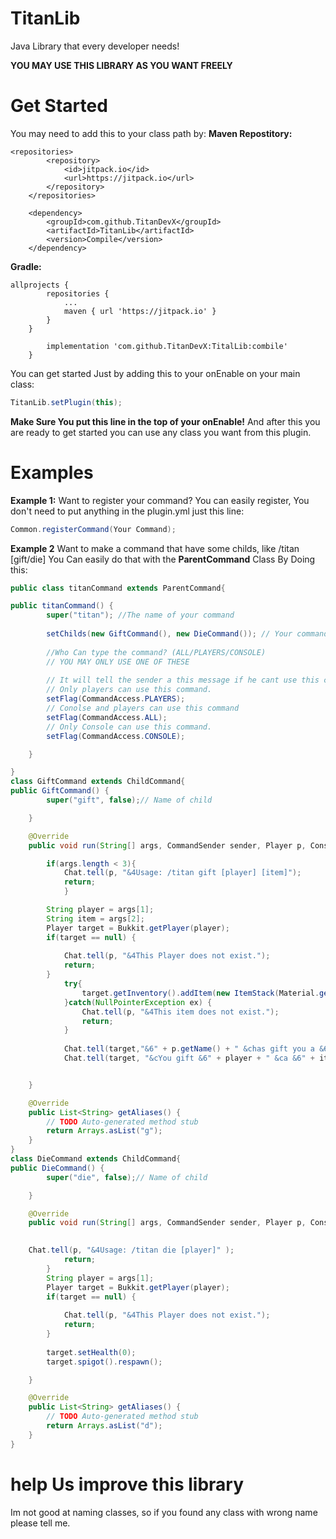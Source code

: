 # TitanLib
Java Library that every developer needs!

__YOU MAY USE THIS LIBRARY AS YOU WANT FREELY__

# Get Started
You may need to add this to your class path by:
__Maven Repostitory:__
```
<repositories>
		<repository>
		    <id>jitpack.io</id>
		    <url>https://jitpack.io</url>
		</repository>
	</repositories>
```
```
	<dependency>
	    <groupId>com.github.TitanDevX</groupId>
	    <artifactId>TitanLib</artifactId>
	    <version>Compile</version>
	</dependency>
```

__Gradle:__
```
allprojects {
		repositories {
			...
			maven { url 'https://jitpack.io' }
		}
	}
```
```dependencies {
		implementation 'com.github.TitanDevX:TitalLib:combile'
	}
```

You can get started Just by adding this to your onEnable on your main class: 
```Java
TitanLib.setPlugin(this);
```
__Make Sure You put this line in the top of your onEnable!__
And after this you are ready to get started you can use any class you want from this plugin.

# Examples
__Example 1:__
Want to register your command? You can easily register, You don't need to put anything in the plugin.yml just this line:
```Java
Common.registerCommand(Your Command);
```
__Example 2__
Want to make a command that have some childs, like /titan [gift/die]
You Can easily do that with the __ParentCommand__ Class By Doing this:
```Java
public class titanCommand extends ParentCommand{

public titanCommand() {
		super("titan"); //The name of your command 
		
		setChilds(new GiftCommand(), new DieCommand()); // Your command childs 
		
		//Who Can type the command? (ALL/PLAYERS/CONSOLE)
		// YOU MAY ONLY USE ONE OF THESE
		
		// It will tell the sender a this message if he cant use this command:
		// Only players can use this command.
		setFlag(CommandAccess.PLAYERS);
		// Conolse and players can use this command
		setFlag(CommandAccess.ALL);
		// Only Console can use this command.
		setFlag(CommandAccess.CONSOLE);

	}

}
class GiftCommand extends ChildCommand{
public GiftCommand() {
		super("gift", false);// Name of child

	}

	@Override
	public void run(String[] args, CommandSender sender, Player p, ConsoleCommandSender console) {

		if(args.length < 3){
			Chat.tell(p, "&4Usage: /titan gift [player] [item]");
			return;
			}

		String player = args[1];
		String item = args[2];
		Player target = Bukkit.getPlayer(player);
		if(target == null) {
			
			Chat.tell(p, "&4This Player does not exist.");
			return;
		}
			try{
				target.getInventory().addItem(new ItemStack(Material.getMaterial(item.toUpperCase())));
			}catch(NullPointerException ex) {
				Chat.tell(p, "&4This item does not exist.");
				return;
			}
			
			Chat.tell(target,"&6" + p.getName() + " &chas gift you a &6" + item + "!");
			Chat.tell(target, "&cYou gift &6" + player + " &ca &6" + item);


	}

	@Override
	public List<String> getAliases() {
		// TODO Auto-generated method stub
		return Arrays.asList("g");
	}
}
class DieCommand extends ChildCommand{
public DieCommand() {
		super("die", false);// Name of child

	}

	@Override
	public void run(String[] args, CommandSender sender, Player p, ConsoleCommandSender console) {

		
	Chat.tell(p, "&4Usage: /titan die [player]" );
			return;
		}
		String player = args[1];
		Player target = Bukkit.getPlayer(player);
		if(target == null) {
			
			Chat.tell(p, "&4This Player does not exist.");
			return;
		}
		
		target.setHealth(0);
		target.spigot().respawn();

	}

	@Override
	public List<String> getAliases() {
		// TODO Auto-generated method stub
		return Arrays.asList("d");
	}
}
```

# help Us improve this library
Im not good at naming classes, so if you found any class with wrong name please tell me.


